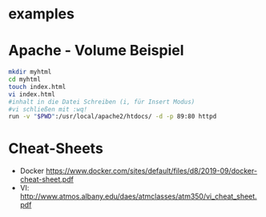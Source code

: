
# examples

# Apache - Volume Beispiel
```sh
mkdir myhtml
cd myhtml
touch index.html
vi index.html
#inhalt in die Datei Schreiben (i, für Insert Modus)
#vi schließen mit :wq!
run -v "$PWD":/usr/local/apache2/htdocs/ -d -p 89:80 httpd
```

# Cheat-Sheets
* Docker https://www.docker.com/sites/default/files/d8/2019-09/docker-cheat-sheet.pdf
* VI: http://www.atmos.albany.edu/daes/atmclasses/atm350/vi_cheat_sheet.pdf
